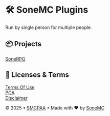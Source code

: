 # 🛠️ SoneMC Plugins

Run by single person for multiple people.


## 📦 Projects

[SoneRPG](https://github.com/SoneMC/SoneRPG)


## 📄 Licenses & Terms

[Terms Of Use](https://sonemcpl.pages.dev/raw/#tou)<br>
[PCA](https://sonemcpl.pages.dev/raw/#pca)<br>
[Disclaimer](https://sonemcpl.pages.dev/raw/#disclaimer)<br>


© 2025 • [SMCPAA](https://sonemcpl.pages.dev/raw/#disclaimer) • Made with ❤️ by [SoneMC](https://sonemcpl.pages.dev)

